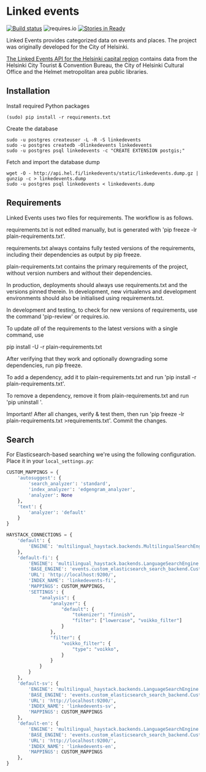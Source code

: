 # Linked events

[![Build status](https://travis-ci.org/City-of-Helsinki/linkedevents.svg)](https://travis-ci.org/City-of-Helsinki/linkedevents)
![requires.io](https://requires.io/github/City-of-Helsinki/linkedevents/requirements.svg?branch=master)
[![Stories in Ready](https://badge.waffle.io/City-of-Helsinki/linkedevents.svg?label=ready&title=Ready)](http://waffle.io/City-of-Helsinki/linkedevents)

Linked Events provides categorized data on events and places. The project was originally developed for the City of Helsinki.

[The Linked Events API for the Helsinki capital region](http://api.hel.fi/linkedevents/) contains data from the Helsinki City Tourist & Convention Bureau, the City of Helsinki Cultural Office and the Helmet metropolitan area public libraries.


Installation
------------

Install required Python packages

```
(sudo) pip install -r requirements.txt
```

Create the database

```
sudo -u postgres createuser -L -R -S linkedevents
sudo -u postgres createdb -Olinkedevents linkedevents
sudo -u postgres psql linkedevents -c "CREATE EXTENSION postgis;"
```

Fetch and import the database dump
```
wget -O - http://api.hel.fi/linkedevents/static/linkedevents.dump.gz | gunzip -c > linkedevents.dump
sudo -u postgres psql linkedevents < linkedevents.dump
```

Requirements
------------

Linked Events uses two files for requirements. The workflow is as follows.

requirements.txt is not edited manually, but is generated
with 'pip freeze -lr plain-requirements.txt'.

requirements.txt always contains fully tested versions of
the requirements, including their dependencies as output
by pip freeze.

plain-requirements.txt contains the primary requirements
of the project, without version numbers and without their
dependencies.

In production, deployments should always use requirements.txt
and the versions pinned therein. In development, new virtualenvs
and development environments should also be initialised using
requirements.txt.

In development and testing, to check for new versions
of requirements, use the command 'pip-review' or requires.io.

To update ​*all*​ of the requirements to the latest versions
with a single command, use

   pip install -U -r plain-requirements.txt

After verifying that they work and optionally downgrading
some dependencies, run pip freeze.

To add a dependency, add it to plain-requirements.txt and
run 'pip install -r plain-requirements.txt'.

To remove a dependency, remove it from plain-requirements.txt
and run 'pip uninstall <NAME-OF-DEPENDENCY>'.

Important! After all changes, verify & test them, then run
'pip freeze -lr plain-requirements.txt >requirements.txt'.
Commit the changes.


Search
------

For Elasticsearch-based searching we're using the following configuration.
Place it in your `local_settings.py`:

```python
CUSTOM_MAPPINGS = {
    'autosuggest': {
        'search_analyzer': 'standard',
        'index_analyzer': 'edgengram_analyzer',
        'analyzer': None
    },
    'text': {
        'analyzer': 'default'
    }
}

HAYSTACK_CONNECTIONS = {
    'default': {
        'ENGINE': 'multilingual_haystack.backends.MultilingualSearchEngine',
    },
    'default-fi': {
        'ENGINE': 'multilingual_haystack.backends.LanguageSearchEngine',
        'BASE_ENGINE': 'events.custom_elasticsearch_search_backend.CustomEsSearchEngine',
        'URL': 'http://localhost:9200/',
        'INDEX_NAME': 'linkedevents-fi',
        'MAPPINGS': CUSTOM_MAPPINGS,
        'SETTINGS': {
            "analysis": {
                "analyzer": {
                    "default": {
                        "tokenizer": "finnish",
                        "filter": ["lowercase", "voikko_filter"]
                    }
                },
                "filter": {
                    "voikko_filter": {
                        "type": "voikko",
                    }
                }
            }
        }
    },
    'default-sv': {
        'ENGINE': 'multilingual_haystack.backends.LanguageSearchEngine',
        'BASE_ENGINE': 'events.custom_elasticsearch_search_backend.CustomEsSearchEngine',
        'URL': 'http://localhost:9200/',
        'INDEX_NAME': 'linkedevents-sv',
        'MAPPINGS': CUSTOM_MAPPINGS
    },
    'default-en': {
        'ENGINE': 'multilingual_haystack.backends.LanguageSearchEngine',
        'BASE_ENGINE': 'events.custom_elasticsearch_search_backend.CustomEsSearchEngine',
        'URL': 'http://localhost:9200/',
        'INDEX_NAME': 'linkedevents-en',
        'MAPPINGS': CUSTOM_MAPPINGS
    },
}
```
